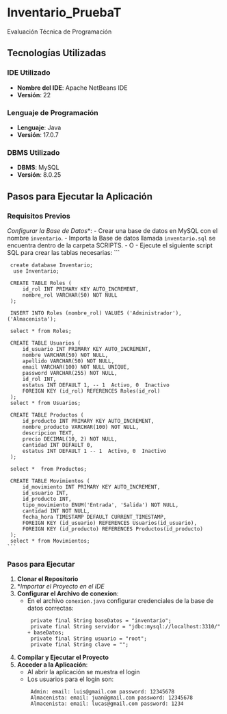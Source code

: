 # Inventario_PruebaT
 Evaluación Técnica de Programación
 ## Tecnologías Utilizadas
 ### IDE Utilizado
- **Nombre del IDE**: Apache NetBeans IDE
- **Versión**: 22

### Lenguaje de Programación
- **Lenguaje**: Java
- **Versión**: 17.0.7

 ### DBMS Utilizado

- **DBMS**: MySQL
- **Versión**: 8.0.25
  
## Pasos para Ejecutar la Aplicación

### Requisitos Previos

*Configurar la Base de Datos**:
    - Crear una base de datos en MySQL con el nombre `inventario`.
    - Importa la Base de datos llamada  `inventario.sql` se encuentra dentro de la carpeta SCRIPTS.
    - O
    - Ejecute el siguiente script SQL para crear las tablas necesarias:
    ```
    
     create database Inventario;
      use Inventario;
     
     CREATE TABLE Roles (
         id_rol INT PRIMARY KEY AUTO_INCREMENT,
         nombre_rol VARCHAR(50) NOT NULL
     );
     
     INSERT INTO Roles (nombre_rol) VALUES ('Administrador'), ('Almacenista');
     
     select * from Roles;
     
     CREATE TABLE Usuarios (
         id_usuario INT PRIMARY KEY AUTO_INCREMENT,
         nombre VARCHAR(50) NOT NULL,
         apellido VARCHAR(50) NOT NULL,
         email VARCHAR(100) NOT NULL UNIQUE,
         password VARCHAR(255) NOT NULL,
         id_rol INT,
         estatus INT DEFAULT 1, -- 1  Activo, 0  Inactivo
         FOREIGN KEY (id_rol) REFERENCES Roles(id_rol)
     );
     select * from Usuarios;
     
     CREATE TABLE Productos (
         id_producto INT PRIMARY KEY AUTO_INCREMENT,
         nombre_producto VARCHAR(100) NOT NULL,
         descripcion TEXT,
         precio DECIMAL(10, 2) NOT NULL,
         cantidad INT DEFAULT 0,
         estatus INT DEFAULT 1 -- 1  Activo, 0  Inactivo
     );
     
     select *  from Productos;
     
     CREATE TABLE Movimientos (
         id_movimiento INT PRIMARY KEY AUTO_INCREMENT,
         id_usuario INT,
         id_producto INT,
         tipo_movimiento ENUM('Entrada', 'Salida') NOT NULL,
         cantidad INT NOT NULL,
         fecha_hora TIMESTAMP DEFAULT CURRENT_TIMESTAMP,
         FOREIGN KEY (id_usuario) REFERENCES Usuarios(id_usuario),
         FOREIGN KEY (id_producto) REFERENCES Productos(id_producto)
     );
     select * from Movimientos;
    ```

### Pasos para Ejecutar

1. **Clonar el Repositorio**
2. **Importar el Proyecto en el IDE*
3. **Configurar el Archivo de conexion**:
    - En el archivo `conexion.java` configurar credenciales de la base de datos  correctas:
      ```
       private final String baseDatos = "inventario";
       private final String servidor = "jdbc:mysql://localhost:3310/" + baseDatos;
       private final String usuario = "root";
       private final String clave = "";
      ```
4. **Compilar y Ejecutar el Proyecto**
5. **Acceder a la Aplicación**:
    - Al abrir la aplicación se muestra el login
    - Los usuarios para el login son:
      ```
       Admin: email: luis@gmail.com password: 12345678
       Almacenista: email: juan@gmail.com password: 12345678
       Almacenista: email: lucas@gmail.com password: 1234
       ```
